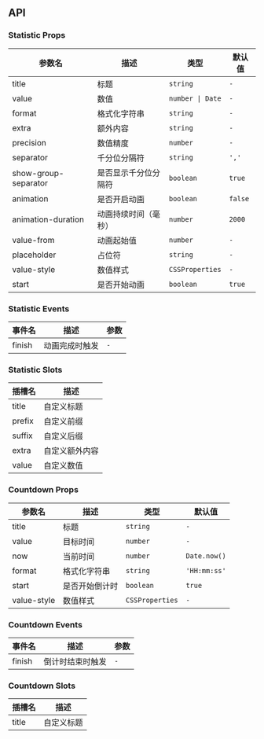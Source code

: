 ## API

### Statistic Props

| 参数名               | 描述                 | 类型             | 默认值  |
| -------------------- | -------------------- | ---------------- | ------- |
| title                | 标题                 | `string`         | `-`     |
| value                | 数值                 | `number \| Date` | `-`     |
| format               | 格式化字符串         | `string`         | `-`     |
| extra                | 额外内容             | `string`         | `-`     |
| precision            | 数值精度             | `number`         | `-`     |
| separator            | 千分位分隔符         | `string`         | `','`   |
| show-group-separator | 是否显示千分位分隔符 | `boolean`        | `true`  |
| animation            | 是否开启动画         | `boolean`        | `false` |
| animation-duration   | 动画持续时间（毫秒） | `number`         | `2000`  |
| value-from           | 动画起始值           | `number`         | `-`     |
| placeholder          | 占位符               | `string`         | `-`     |
| value-style          | 数值样式             | `CSSProperties`  | `-`     |
| start                | 是否开始动画         | `boolean`        | `true`  |

### Statistic Events

| 事件名 | 描述           | 参数 |
| ------ | -------------- | ---- |
| finish | 动画完成时触发 | `-`  |

### Statistic Slots

| 插槽名 | 描述           |
| ------ | -------------- |
| title  | 自定义标题     |
| prefix | 自定义前缀     |
| suffix | 自定义后缀     |
| extra  | 自定义额外内容 |
| value  | 自定义数值     |

### Countdown Props

| 参数名      | 描述           | 类型            | 默认值       |
| ----------- | -------------- | --------------- | ------------ |
| title       | 标题           | `string`        | `-`          |
| value       | 目标时间       | `number`        | `-`          |
| now         | 当前时间       | `number`        | `Date.now()` |
| format      | 格式化字符串   | `string`        | `'HH:mm:ss'` |
| start       | 是否开始倒计时 | `boolean`       | `true`       |
| value-style | 数值样式       | `CSSProperties` | `-`          |

### Countdown Events

| 事件名 | 描述             | 参数 |
| ------ | ---------------- | ---- |
| finish | 倒计时结束时触发 | `-`  |

### Countdown Slots

| 插槽名 | 描述       |
| ------ | ---------- |
| title  | 自定义标题 |
